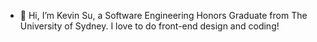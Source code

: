 - 👋 Hi, I’m Kevin Su,
a Software Engineering Honors Graduate from The University of Sydney. I love to do front-end design and coding!
